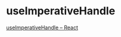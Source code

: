 # useImperativeHandle

[useImperativeHandle – React](https://react.docschina.org/reference/react/useImperativeHandle)
